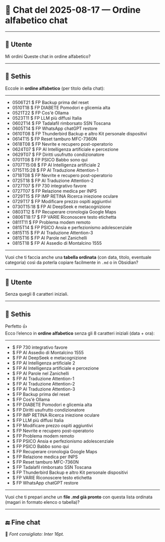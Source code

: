 # 📅 Chat del 2025-08-17 — Ordine alfabetico chat

---

## 👤 **Utente**

Mi ordini Queste chat in ordine alfabetico?

---

## 🤖 **Sethis**

Eccole in **ordine alfabetico** (per titolo della chat):  

---

- 0506T21 $ FP Backup prima del reset  
- 0510T18 $ FP DIABETE Pomodori e glicemia alta  
- 0521T22 $ FP Cos'è Ollama  
- 0523T11 $ FP LLM più diffusi Italia  
- 0602T14 $ FP Tadalafil rimborsato SSN Toscana  
- 0605T14 $ FP WhatsApp chatGPT restore  
- 0610T08 $ FP Thunderbird Backup e altro Kit personale dispositivi  
- 0614T15 $ FP Reset tamburo MFC-7360N  
- 0618T08 $ FP Nevrite e recupero post-operatorio  
- 0624T07 $ FP AI Intelligenza artificiale e percezione  
- 0629T07 $ FP Diritti usufrutto condizionatore  
- 0701T08 $ FP PSICO Babbo sono qui  
- 0707T15:08 $ FP AI Intelligenza artificiale 2  
- 0715T15:28 $ FP AI Traduzione Attention-1  
- 0718T08 $ FP Nevrite e recupero post-operatorio  
- 0725T18 $ FP AI Traduzione Attention-2  
- 0727T07 $ FP 730 integrativo favore  
- 0727T07 $ FP Relazione medica per INPS  
- 0729T15 $ FP IMP RETINA Ricerca iniezione oculare  
- 0729T17 $ FP Modificare prezzo ospiti aggiuntivi  
- 0730T15:18 $ FP AI DeepSeek e metacognizione  
- 0803T12 $ FP Recuperare cronologia Google Maps  
- 0806T18:17 $ FP VARIE Riconoscere testo etichetta  
- 0811T11 $ FP Problema modem remoto  
- 0815T14 $ FP PSICO Ansia e perfezionismo adolescenziale  
- 0815T15 $ FP AI Traduzione Attention-3  
- 0815T16 $ FP AI Parole nel Zanichelli  
- 0815T18 $ FP AI Assedio di Montalcino 1555  

---

Vuoi che ti faccia anche una **tabella ordinata** (con data, titolo, eventuale categoria) così da poterla copiare facilmente in `.md` o in Obsidian?

---

## 👤 **Utente**

Senza quegli 8 caratteri iniziali.

---

## 🤖 **Sethis**

Perfetto 👍  
Ecco l’elenco in **ordine alfabetico** senza gli 8 caratteri iniziali (data + ora):  

---

- $ FP 730 integrativo favore  
- $ FP AI Assedio di Montalcino 1555  
- $ FP AI DeepSeek e metacognizione  
- $ FP AI Intelligenza artificiale 2  
- $ FP AI Intelligenza artificiale e percezione  
- $ FP AI Parole nel Zanichelli  
- $ FP AI Traduzione Attention-1  
- $ FP AI Traduzione Attention-2  
- $ FP AI Traduzione Attention-3  
- $ FP Backup prima del reset  
- $ FP Cos'è Ollama  
- $ FP DIABETE Pomodori e glicemia alta  
- $ FP Diritti usufrutto condizionatore  
- $ FP IMP RETINA Ricerca iniezione oculare  
- $ FP LLM più diffusi Italia  
- $ FP Modificare prezzo ospiti aggiuntivi  
- $ FP Nevrite e recupero post-operatorio  
- $ FP Problema modem remoto  
- $ FP PSICO Ansia e perfezionismo adolescenziale  
- $ FP PSICO Babbo sono qui  
- $ FP Recuperare cronologia Google Maps  
- $ FP Relazione medica per INPS  
- $ FP Reset tamburo MFC-7360N  
- $ FP Tadalafil rimborsato SSN Toscana  
- $ FP Thunderbird Backup e altro Kit personale dispositivi  
- $ FP VARIE Riconoscere testo etichetta  
- $ FP WhatsApp chatGPT restore  

---

Vuoi che ti prepari anche un **file .md già pronto** con questa lista ordinata (magari in formato elenco o tabella)?

---

## 🔚 Fine chat

📌 *Font consigliato: Inter 16pt.*
